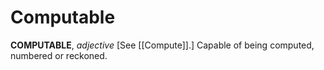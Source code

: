 # Computable

**COMPUTABLE**, _adjective_ \[See [[Compute]].\] Capable of being computed, numbered or reckoned.